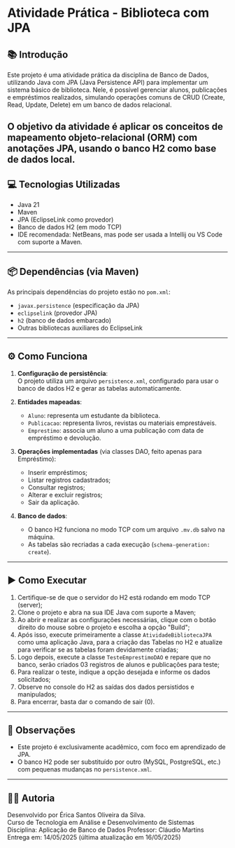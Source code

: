 # Atividade Prática - Biblioteca com JPA

## 📚 Introdução

Este projeto é uma atividade prática da disciplina de Banco de Dados, utilizando Java com JPA (Java Persistence API) para implementar um sistema básico de biblioteca. Nele, é possível gerenciar alunos, publicações e empréstimos realizados, simulando operações comuns de CRUD (Create, Read, Update, Delete) em um banco de dados relacional.

## O objetivo da atividade é aplicar os conceitos de **mapeamento objeto-relacional (ORM)** com **anotações JPA**, usando o banco **H2** como base de dados local.

## 💻 Tecnologias Utilizadas

- Java 21
- Maven
- JPA (EclipseLink como provedor)
- Banco de dados H2 (em modo TCP)
- IDE recomendada: NetBeans, mas pode ser usada a Intellij ou VS Code com suporte a Maven.

---

## 📦 Dependências (via Maven)

As principais dependências do projeto estão no `pom.xml`:

- `javax.persistence` (especificação da JPA)
- `eclipselink` (provedor JPA)
- `h2` (banco de dados embarcado)
- Outras bibliotecas auxiliares do EclipseLink

---

## ⚙️ Como Funciona

1. **Configuração de persistência**:  
   O projeto utiliza um arquivo `persistence.xml`, configurado para usar o banco de dados H2 e gerar as tabelas automaticamente.

2. **Entidades mapeadas**:

   - `Aluno`: representa um estudante da biblioteca.
   - `Publicacao`: representa livros, revistas ou materiais emprestáveis.
   - `Emprestimo`: associa um aluno a uma publicação com data de empréstimo e devolução.

3. **Operações implementadas** (via classes DAO, feito apenas para Empréstimo):

   - Inserir empréstimos;
   - Listar registros cadastrados;
   - Consultar registros;
   - Alterar e excluir registros;
   - Sair da aplicação.

4. **Banco de dados**:
   - O banco H2 funciona no modo TCP com um arquivo `.mv.db` salvo na máquina.
   - As tabelas são recriadas a cada execução (`schema-generation: create`).

---

## ▶️ Como Executar

1. Certifique-se de que o servidor do H2 está rodando em modo TCP (server);
2. Clone o projeto e abra na sua IDE Java com suporte a Maven;
3. Ao abrir e realizar as configurações necessárias, clique com o botão direito do mouse sobre o projeto e escolha a opção "Build";
4. Após isso, execute primeiramente a classe `AtividadeBibliotecaJPA` como uma aplicação Java, para a criação das Tabelas no H2 e atualize para verificar se as tabelas foram devidamente criadas;
5. Logo depois, execute a classe `TesteEmprestimoDAO` e repare que no banco, serão criados 03 registros de alunos e publicações para teste;
6. Para realizar o teste, indique a opção desejada e informe os dados solicitados;
7. Observe no console do H2 as saídas dos dados persistidos e manipulados;
8. Para encerrar, basta dar o comando de sair (0).

---

## 📝 Observações

- Este projeto é exclusivamente acadêmico, com foco em aprendizado de JPA.
- O banco H2 pode ser substituído por outro (MySQL, PostgreSQL, etc.) com pequenas mudanças no `persistence.xml`.

---

## 👩‍💻 Autoria

Desenvolvido por Érica Santos Oliveira da Silva.  
Curso de Tecnologia em Análise e Desenvolvimento de Sistemas  
Disciplina: Aplicação de Banco de Dados
Professor: Cláudio Martins  
Entrega em: 14/05/2025 (última atualização em 16/05/2025)
